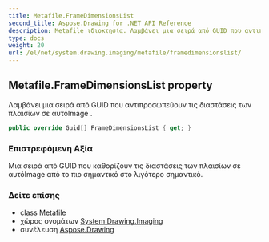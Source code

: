 ```yaml
---
title: Metafile.FrameDimensionsList
second_title: Aspose.Drawing for .NET API Reference
description: Metafile ιδιοκτησία. Λαμβάνει μια σειρά από GUID που αντιπροσωπεύουν τις διαστάσεις των πλαισίων σε αυτόImage .
type: docs
weight: 20
url: /el/net/system.drawing.imaging/metafile/framedimensionslist/
---
```

## Metafile.FrameDimensionsList property

Λαμβάνει μια σειρά από GUID που αντιπροσωπεύουν τις διαστάσεις των πλαισίων σε αυτόImage .

```csharp
public override Guid[] FrameDimensionsList { get; }
```

### Επιστρεφόμενη Αξία

Μια σειρά από GUID που καθορίζουν τις διαστάσεις των πλαισίων σε αυτόImage από το πιο σημαντικό στο λιγότερο σημαντικό.

### Δείτε επίσης

* class [Metafile](../)
* χώρος ονομάτων [System.Drawing.Imaging](../../metafile/)
* συνέλευση [Aspose.Drawing](../../../)


